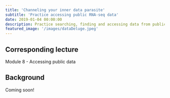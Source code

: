 ```yaml
---
title: 'Channeling your inner data parasite'
subtitle: 'Practice accessing public RNA-seq data'
date: 2019-01-04 00:00:00
description: Practice searching, finding and accessing data from public respositories.  This is a great opportunity to go hunting for some cool data that YOU care about and that may help you address one of your research questions. Who knows, maybe you'll find a dataset that is so helpful it saves you from some time consuming and costly experiments.
featured_image: '/images/dataDeluge.jpeg'
---
```


## Corresponding lecture

Module 8 - Accessing public data

## Background

Coming soon!
